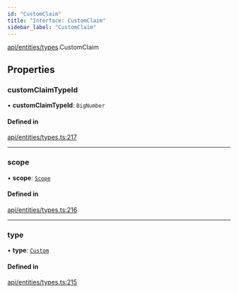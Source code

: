 ```yaml
---
id: "CustomClaim"
title: "Interface: CustomClaim"
sidebar_label: "CustomClaim"
---
```


[api/entities/types](../../../../../modules/API/Entities/Types/Types.md).CustomClaim

## Properties

### customClaimTypeId

• **customClaimTypeId**: `BigNumber`

#### Defined in

[api/entities/types.ts:217](https://github.com/PolymeshAssociation/polymesh-sdk/blob/49a0066c3/src/api/entities/types.ts#L217)

___

### scope

• **scope**: [`Scope`](../Scope/Scope.md)

#### Defined in

[api/entities/types.ts:216](https://github.com/PolymeshAssociation/polymesh-sdk/blob/49a0066c3/src/api/entities/types.ts#L216)

___

### type

• **type**: [`Custom`](../../../../../enums/API/Entities/Types/ClaimType/ClaimType.md#custom)

#### Defined in

[api/entities/types.ts:215](https://github.com/PolymeshAssociation/polymesh-sdk/blob/49a0066c3/src/api/entities/types.ts#L215)
